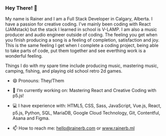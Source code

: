 ### Hey There! 👋

My name is Rainer and I am a Full Stack Developer in Calgary, Alberta. I have a passion for creative coding. I've mainly been coding with React (JAMstack) 
but the stack I learned in school is V-LAMP. I am also a music producer and audio engineer outside of coding. The feeling you get when you finish 
producing a song is a feeling of completion, satisfaction and joy. This is the same feeling I get when I complete a coding project, being able to 
take parts of code, put them together and see everthing work is a wonderful feeling.

Things I do with my spare time include producing music, mastering music, camping, fishing, and playing old school retro 2d games. 


- 😄  Pronouns: They/Them

- 🔭  I’m currently working on: Mastering React and Creative Coding with p5.js!

- 💻  I have experience with: HTML5, CSS, Sass, JavaScript, Vue.js, React, p5.js, Python, SQL, MariaDB, Google Cloud Technology, Git, Contentful, Asana and Figma.

- 📫  How to reach me: hello@rainerb.com or www.rainerb.ml


